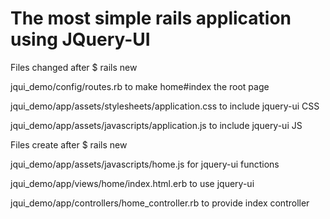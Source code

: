 The most simple rails application using JQuery-UI
=========

Files changed after $ rails new

jqui_demo/config/routes.rb to make home#index the root page

jqui_demo/app/assets/stylesheets/application.css to include jquery-ui CSS

jqui_demo/app/assets/javascripts/application.js to include jquery-ui JS

Files create after $ rails new

jqui_demo/app/assets/javascripts/home.js for jquery-ui functions

jqui_demo/app/views/home/index.html.erb to use jquery-ui

jqui_demo/app/controllers/home_controller.rb to provide index controller
